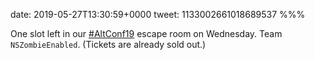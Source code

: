 date: 2019-05-27T13:30:59+0000
tweet: 1133002661018689537
%%%

One slot left in our [#AltConf19](https://twitter.com/hashtag/AltConf19) escape room on Wednesday. Team `NSZombieEnabled`. (Tickets are already sold out.)
